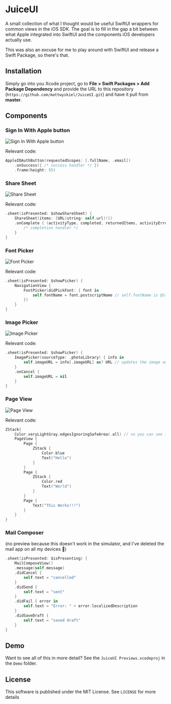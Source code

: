 # JuiceUI

A small collection of what I thought would be useful SwiftUI wrappers for common views in the iOS SDK. The goal is to fill in the gap a bit between what Apple integrated into SwiftUI and the components iOS developers actually use.

This was also an excuse for me to play around with SwiftUI and release a Swift Package, so there's that.

## Installation
Simply go into you Xcode project, go to **File > Swift Packages > Add Package Dependency** and provide the URL to this repository (`https://github.com/mattwyskiel/JuiceUI.git`) and have it pull from **master**.

## Components

### Sign In With Apple button

![Sign In With Apple button](./Demo/SignInWithApple.png)

Relevant code:

```swift
AppleIDAuthButton(requestedScopes: [.fullName, .email])
    .onSuccess({ /* success handler */ })
    .frame(height: 55)
```

### Share Sheet

![Share Sheet](./Demo/ShareSheet.gif)

Relevant code:

```swift
.sheet(isPresented: $showShareSheet) {
    ShareSheet(items: [URL(string: self.url)!])
    .onComplete { (activityType, completed, returnedItems, activityError) in
        /* completion handler */
    }
}
```

### Font Picker

![Font Picker](./Demo/FontPicker.gif)

Relevant code:

```swift
.sheet(isPresented: $showPicker) {
    NavigationView {
        FontPicker(didPickFont: { font in
            self.fontName = font.postscriptName // self.fontName is @State, so the text font updates automatically
        })
    }
}
```

### Image Picker

![Image Picker](./Demo/ImagePicker.gif)

Relevant code:

```swift
.sheet(isPresented: $showPicker) {
    ImagePicker(sourceType: .photoLibrary) { info in
        self.imageURL = info[.imageURL] as? URL // updates the image automatically
    }
    .onCancel {
        self.imageURL = nil
    }
}
```

### Page View

![Page View](./Demo/PageView.gif)

Relevant code:

```swift
ZStack{
    Color.veryLightGray.edgesIgnoringSafeArea(.all) // so you can see the page indicator; also, veryLightGray is a custom color.
    PageView {
        Page {
            ZStack {
                Color.blue
                Text("Hello")
            }
        }
        Page {
            ZStack {
                Color.red
                Text("World")
            }
        }
        Page {
            Text("This Works!!!")
        }
    }
}
```

### Mail Composer

(no preview because this doesn't work in the simulator, and I've deleted the mail app on all my devices :grimacing:)

```swift
.sheet(isPresented: $isPresenting) {
    MailComposeView()
    .message(self.message)
    .didCancel {
        self.text = "cancelled"
    }
    .didSend {
        self.text = "sent"
    }
    .didFail { error in
        self.text = "Error: " + error.localizedDescription
    }
    .didSaveDraft {
        self.text = "saved draft"
    }
}
```

## Demo
Want to see all of this in more detail? See the `JuiceUI Previews.xcodeproj` in the `Demo` folder.

## License

This software is published under the MIT License. See `LICENSE` for more details
